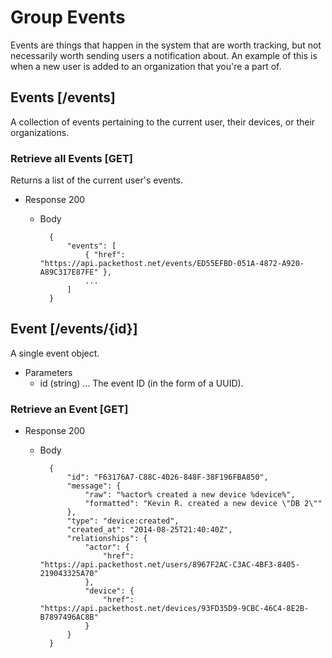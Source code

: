 # Group Events
Events are things that happen in the system that are worth tracking, but not
necessarily worth sending users a notification about. An example of this is
when a new user is added to an organization that you're a part of.

## Events [/events]
A collection of events pertaining to the current user, their devices, or their
organizations.

### Retrieve all Events [GET]
Returns a list of the current user's events.

+ Response 200

    + Body

            {
                "events": [
                    { "href": "https://api.packethost.net/events/ED55EFBD-051A-4872-A920-A89C317E87FE" },
                    ...
                ]
            }

## Event [/events/{id}]
A single event object.

+ Parameters
    + id (string) ... The event ID (in the form of a UUID).

### Retrieve an Event [GET]

+ Response 200

    + Body

            {
                "id": "F63176A7-C88C-4026-848F-38F196FBA850",
                "message": {
                    "raw": "%actor% created a new device %device%",
                    "formatted": "Kevin R. created a new device \"DB 2\""
                },
                "type": "device:created",
                "created_at": "2014-08-25T21:40:40Z",
                "relationships": {
                    "actor": {
                        "href": "https://api.packethost.net/users/8967F2AC-C3AC-4BF3-8405-219043325A70"
                    },
                    "device": {
                        "href": "https://api.packethost.net/devices/93FD35D9-9CBC-46C4-8E2B-B7897496AC8B"
                    }
                }
            }
